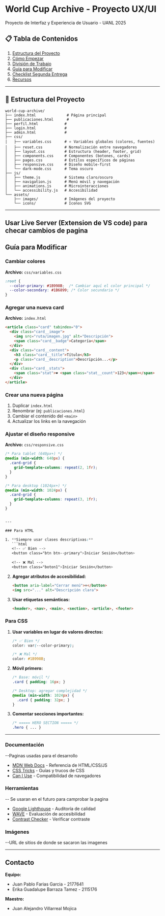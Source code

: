 # World Cup Archive - Proyecto UX/UI

Proyecto de Interfaz y Experiencia de Usuario - UANL 2025

## 📋 Tabla de Contenidos

1. [Estructura del Proyecto](#estructura-del-proyecto)
2. [Cómo Empezar](#cómo-empezar)
3. [División de Trabajo](#división-de-trabajo)
4. [Guía para Modificar](#guía-para-modificar)
5. [Checklist Segunda Entrega](#checklist-segunda-entrega)
6. [Recursos](#recursos)

---

## 📁 Estructura del Proyecto

```
world-cup-archive/
├── index.html              # Página principal
├── publicaciones.html      # 
├── perfil.html            # 
├── login.html             # 
├── admin.html             # 
├── css/
│   ├── variables.css      # ⭐ Variables globales (colores, fuentes)
│   ├── reset.css          # Normalización entre navegadores
│   ├── layout.css         # Estructura (header, footer, grid)
│   ├── components.css     # Componentes (botones, cards)
│   ├── pages.css          # Estilos específicos de páginas
│   ├── responsive.css     # Diseño mobile-first
│   └── dark-mode.css      # Tema oscuro
├── js/
│   ├── theme.js           # Sistema claro/oscuro
│   ├── navigation.js      # Menú móvil y navegación
│   ├── animations.js      # Microinteracciones
│   └── accessibility.js   # Accesibilidad
└── assets/
    ├── images/            # Imágenes del proyecto
    └── icons/             # Iconos SVG
```

---

## Usar Live Server (Extension de VS code) para checar cambios de pagina


##  Guía para Modificar

### Cambiar colores

**Archivo:** `css/variables.css`

```css
:root {
  --color-primary: #1B998B;  /* Cambiar aquí el color principal */
  --color-secondary: #1B6899; /* Color secundario */
}
```

### Agregar una nueva card

**Archivo:** `index.html`

```html
<article class="card" tabindex="0">
  <div class="card__image">
    <img src="ruta/imagen.jpg" alt="Descripción">
    <span class="card__badge">Categoría</span>
  </div>
  <div class="card__content">
    <h3 class="card__title">Título</h3>
    <p class="card__description">Descripción...</p>
  </div>
  <div class="card__stats">
    <span class="stat">❤️ <span class="stat__count">123</span></span>
  </div>
</article>
```

### Crear una nueva página

1. Duplicar `index.html`
2. Renombrar (ej: `publicaciones.html`)
3. Cambiar el contenido del `<main>`
4. Actualizar los links en la navegación

### Ajustar el diseño responsive

**Archivo:** `css/responsive.css`

```css
/* Para tablet (640px+) */
@media (min-width: 640px) {
  .card-grid {
    grid-template-columns: repeat(2, 1fr);
  }
}

/* Para desktop (1024px+) */
@media (min-width: 1024px) {
  .card-grid {
    grid-template-columns: repeat(3, 1fr);
  }
}


---

### Para HTML

1. **Siempre usar clases descriptivas:**
   ```html
   <!-- ✅ Bien -->
   <button class="btn btn--primary">Iniciar Sesión</button>
   
   <!-- ❌ Mal -->
   <button class="boton1">Iniciar Sesión</button>
   ```

2. **Agregar atributos de accesibilidad:**
   ```html
   <button aria-label="Cerrar menú">×</button>
   <img src="..." alt="Descripción clara">
   ```

3. **Usar etiquetas semánticas:**
   ```html
   <header>, <nav>, <main>, <section>, <article>, <footer>
   ```

### Para CSS

1. **Usar variables en lugar de valores directos:**
   ```css
   /* ✅ Bien */
   color: var(--color-primary);
   
   /* ❌ Mal */
   color: #1B998B;
   ```

2. **Móvil primero:**
   ```css
   /* Base: móvil */
   .card { padding: 16px; }
   
   /* Desktop: agregar complejidad */
   @media (min-width: 1024px) {
     .card { padding: 32px; }
   }
   ```

3. **Comentar secciones importantes:**
   ```css
   /* ===== HERO SECTION ===== */
   .hero { ... }
   ```

---


### Documentación

--Paginas usadas para el desarrollo
- [MDN Web Docs](https://developer.mozilla.org/es/) - Referencia de HTML/CSS/JS
- [CSS Tricks](https://css-tricks.com/) - Guías y trucos de CSS
- [Can I Use](https://caniuse.com/) - Compatibilidad de navegadores

### Herramientas

-- Se usaran en el futuro para camprobar la pagina 
- [Google Lighthouse](https://developers.google.com/web/tools/lighthouse) - Auditoría de calidad
- [WAVE](https://wave.webaim.org/) - Evaluación de accesibilidad
- [Contrast Checker](https://webaim.org/resources/contrastchecker/) - Verificar contraste

### Imágenes

--URL de sitios de donde se sacaron las imagenes

---

## Contacto

**Equipo:**
- Juan Pablo Farias Garcia - 2177641
- Erika Guadalupe Barraza Tamez - 2115176

**Maestro:**
- Juan Alejandro Villarreal Mojica


